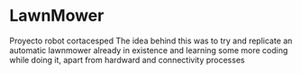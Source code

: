 # LawnMower
Proyecto robot cortacesped
The idea behind this was to try and replicate an automatic lawnmower already in existence and learning some more coding while doing it, apart from hardward and connectivity processes
